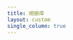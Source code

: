 ```yaml
---
title: 相册库
layout: custom 
single_column: true
---
```


<div class="row">
	<div class="col-lg-4">
			<TrmPortfolio src="/gallery/wallpaper" cover="https://img1.wallspic.com/previews/5/0/1/6/6/166105/166105-pang_ke-zi_se_de-zi_luo_lan_se-fen_hong_se-pin_hong_se-500x.jpg" title="壁纸" desc="收藏的一些壁纸"/>
	</div>
	<div class="col-lg-4">
			<TrmPortfolio src="/gallery/wallpaper" cover="https://img1.wallspic.com/previews/8/8/8/0/7/170888/170888-de_fang_zi-chuang_kou-zhu_zhai_qu-mu-wu_ding-500x.jpg" title="壁纸" desc="收藏的一些壁纸"/>
	</div>
	<div class="col-lg-4">
			<TrmPortfolio src="/gallery/wallpaper" cover="https://img3.wallspic.com/previews/7/4/8/8/6/168847/168847-man_de_nu_hai-ka_tong-ren_men_zai_zi_ran_jie-kuai_le_de-yang_guang-500x.jpg" title="壁纸" desc="收藏的一些壁纸"/>
	</div>
</div>
